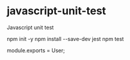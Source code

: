 # javascript-unit-test
Javascript unit test

npm init -y
npm install --save-dev jest
npm test

module.exports = User;